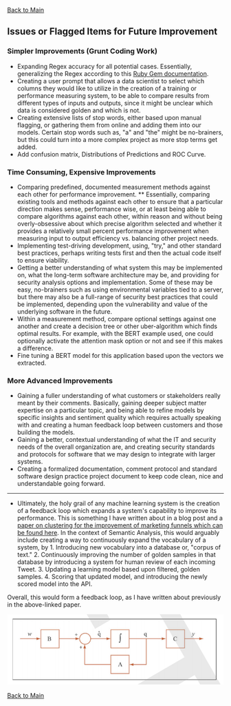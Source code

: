 [Back to Main](/README.md/)

## Issues or Flagged Items for Future Improvement

### Simpler Improvements (Grunt Coding Work)

* Expanding Regex accuracy for all potential cases.  Essentially, generalizing the Regex according to this [Ruby Gem documentation](https://www.rubydoc.info/gems/twitter-text/1.13.0/Twitter/Regex).
* Creating a user prompt that allows a data scientist to select which columns they would like to utilize in the creation of a training or performance measuring system, to be able to compare results from different types of inputs and outputs, since it might be unclear which data is considered golden and which is not.
* Creating extensive lists of stop words, either based upon manual flagging, or gathering them from online and adding them into our models. Certain stop words such as, "a" and "the" might be no-brainers, but this could turn into a more complex project as more stop terms get added.
* Add confusion matrix, Distributions of Predictions and ROC Curve.

### Time Consuming, Expensive Improvements

* Comparing predefined, documented measurement methods against each other for performance improvement.
** Essentially, comparing existing tools and methods against each other to ensure that a particular direction makes sense, performance wise, or at least being able to compare algorithms against each other, within reason and without being overly-obsessive about which precise algorithm selected and whether it provides a relatively small percent performance improvement when measuring input to output efficiency vs. balancing other project needs.
* Implementing test-driving development, using, "try," and other standard best practices, perhaps writing tests first and then the actual code itself to ensure viability.
* Getting a better understanding of what system this may be implemented on, what the long-term software architecture may be, and providing for security analysis options and implementation. Some of these may be easy, no-brainers such as using environmental variables tied to a server, but there may also be a full-range of security best practices that could be implemented, depending upon the vulnerability and value of the underlying software in the future.
* Within a measurement method, compare optional settings against one another and create a decision tree or other uber-algorithm which finds optimal results. For example, with the BERT example used, one could optionally activate the attention mask option or not and see if this makes a difference.
* Fine tuning a BERT model for this application based upon the vectors we extracted.

### More Advanced Improvements

* Gaining a fuller understanding of what customers or stakeholders really meant by their comments. Basically, gaining deeper subject matter expertise on a particular topic, and being able to refine models by specific insights and sentiment quality which requires actually speaking with and creating a human feedback loop between customers and those building the models.
* Gaining a better, contextual understanding of what the IT and security needs of the overall organization are, and creating security standards and protocols for software that we may design to integrate with larger systems.
* Creating a formalized documentation, comment protocol and standard software design practice project document to keep code clean, nice and understandable going forward.

<hr>

* Ultimately, the holy grail of any machine learning system is the creation of a feedback loop which expands a system's capability to improve its performance. This is something I have written about in a blog post and a [paper on clustering for the improvement of marketing funnels which can be found here](https://www.patdel.com/video-views-marketing-funnels/). In the context of Semantic Analysis, this would arguably include creating a way to continuously expand the vocabulary of a system, by 1. Introducing new vocabulary into a database or, "corpus of text." 2. Continuously improving the number of golden samples in that database by introducing a system for human review of each incoming Tweet. 3. Updating a learning model based upon filtered, golden samples. 4. Scoring that updated model, and introducing the newly scored model into the API.

Overall, this would form a feedback loop, as I have written about previously in the above-linked paper.

![feedback Loop](/assets/images/feedbackloop.png)



[Back to Main](/README.md/)
